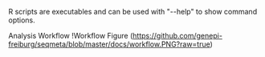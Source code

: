 R scripts are executables and can be used with "--help" to show command options.

Analysis Workflow
!Workflow Figure (https://github.com/genepi-freiburg/seqmeta/blob/master/docs/workflow.PNG?raw=true)
